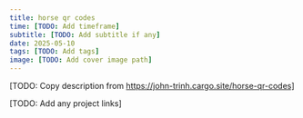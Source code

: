 ```yaml
---
title: horse qr codes
time: [TODO: Add timeframe]
subtitle: [TODO: Add subtitle if any]
date: 2025-05-10
tags: [TODO: Add tags]
image: [TODO: Add cover image path]
---
```


[TODO: Copy description from https://john-trinh.cargo.site/horse-qr-codes]

[TODO: Add any project links]
